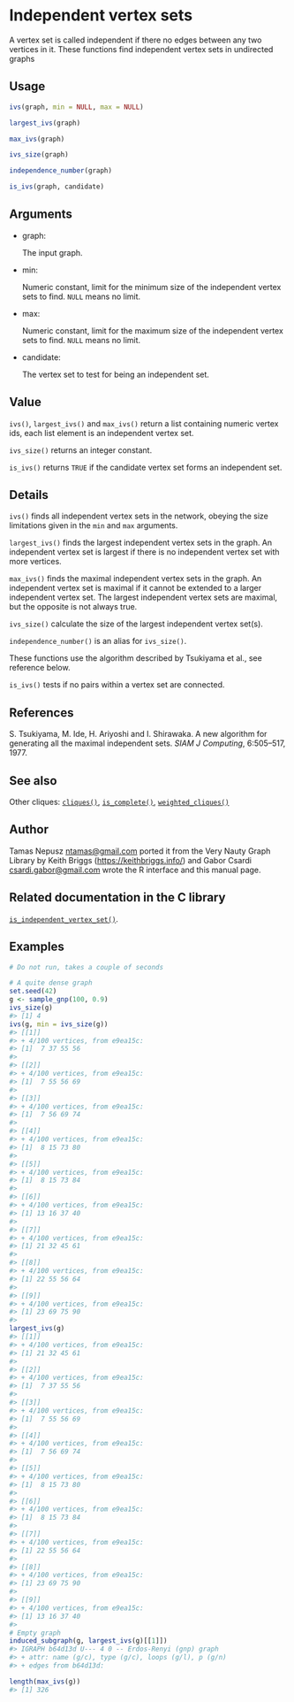 # Independent vertex sets

A vertex set is called independent if there no edges between any two
vertices in it. These functions find independent vertex sets in
undirected graphs

## Usage

``` r
ivs(graph, min = NULL, max = NULL)

largest_ivs(graph)

max_ivs(graph)

ivs_size(graph)

independence_number(graph)

is_ivs(graph, candidate)
```

## Arguments

- graph:

  The input graph.

- min:

  Numeric constant, limit for the minimum size of the independent vertex
  sets to find. `NULL` means no limit.

- max:

  Numeric constant, limit for the maximum size of the independent vertex
  sets to find. `NULL` means no limit.

- candidate:

  The vertex set to test for being an independent set.

## Value

`ivs()`, `largest_ivs()` and `max_ivs()` return a list containing
numeric vertex ids, each list element is an independent vertex set.

`ivs_size()` returns an integer constant.

`is_ivs()` returns `TRUE` if the candidate vertex set forms an
independent set.

## Details

`ivs()` finds all independent vertex sets in the network, obeying the
size limitations given in the `min` and `max` arguments.

`largest_ivs()` finds the largest independent vertex sets in the graph.
An independent vertex set is largest if there is no independent vertex
set with more vertices.

`max_ivs()` finds the maximal independent vertex sets in the graph. An
independent vertex set is maximal if it cannot be extended to a larger
independent vertex set. The largest independent vertex sets are maximal,
but the opposite is not always true.

`ivs_size()` calculate the size of the largest independent vertex
set(s).

`independence_number()` is an alias for `ivs_size()`.

These functions use the algorithm described by Tsukiyama et al., see
reference below.

`is_ivs()` tests if no pairs within a vertex set are connected.

## References

S. Tsukiyama, M. Ide, H. Ariyoshi and I. Shirawaka. A new algorithm for
generating all the maximal independent sets. *SIAM J Computing*,
6:505–517, 1977.

## See also

Other cliques: [`cliques()`](https://r.igraph.org/reference/cliques.md),
[`is_complete()`](https://r.igraph.org/reference/is_complete.md),
[`weighted_cliques()`](https://r.igraph.org/reference/weighted_cliques.md)

## Author

Tamas Nepusz <ntamas@gmail.com> ported it from the Very Nauty Graph
Library by Keith Briggs (<https://keithbriggs.info/>) and Gabor Csardi
<csardi.gabor@gmail.com> wrote the R interface and this manual page.

## Related documentation in the C library

[`is_independent_vertex_set()`](https://igraph.org/c/html/latest/igraph-Cliques.html#igraph_is_independent_vertex_set).

## Examples

``` r
# Do not run, takes a couple of seconds

# A quite dense graph
set.seed(42)
g <- sample_gnp(100, 0.9)
ivs_size(g)
#> [1] 4
ivs(g, min = ivs_size(g))
#> [[1]]
#> + 4/100 vertices, from e9ea15c:
#> [1]  7 37 55 56
#> 
#> [[2]]
#> + 4/100 vertices, from e9ea15c:
#> [1]  7 55 56 69
#> 
#> [[3]]
#> + 4/100 vertices, from e9ea15c:
#> [1]  7 56 69 74
#> 
#> [[4]]
#> + 4/100 vertices, from e9ea15c:
#> [1]  8 15 73 80
#> 
#> [[5]]
#> + 4/100 vertices, from e9ea15c:
#> [1]  8 15 73 84
#> 
#> [[6]]
#> + 4/100 vertices, from e9ea15c:
#> [1] 13 16 37 40
#> 
#> [[7]]
#> + 4/100 vertices, from e9ea15c:
#> [1] 21 32 45 61
#> 
#> [[8]]
#> + 4/100 vertices, from e9ea15c:
#> [1] 22 55 56 64
#> 
#> [[9]]
#> + 4/100 vertices, from e9ea15c:
#> [1] 23 69 75 90
#> 
largest_ivs(g)
#> [[1]]
#> + 4/100 vertices, from e9ea15c:
#> [1] 21 32 45 61
#> 
#> [[2]]
#> + 4/100 vertices, from e9ea15c:
#> [1]  7 37 55 56
#> 
#> [[3]]
#> + 4/100 vertices, from e9ea15c:
#> [1]  7 55 56 69
#> 
#> [[4]]
#> + 4/100 vertices, from e9ea15c:
#> [1]  7 56 69 74
#> 
#> [[5]]
#> + 4/100 vertices, from e9ea15c:
#> [1]  8 15 73 80
#> 
#> [[6]]
#> + 4/100 vertices, from e9ea15c:
#> [1]  8 15 73 84
#> 
#> [[7]]
#> + 4/100 vertices, from e9ea15c:
#> [1] 22 55 56 64
#> 
#> [[8]]
#> + 4/100 vertices, from e9ea15c:
#> [1] 23 69 75 90
#> 
#> [[9]]
#> + 4/100 vertices, from e9ea15c:
#> [1] 13 16 37 40
#> 
# Empty graph
induced_subgraph(g, largest_ivs(g)[[1]])
#> IGRAPH b64d13d U--- 4 0 -- Erdos-Renyi (gnp) graph
#> + attr: name (g/c), type (g/c), loops (g/l), p (g/n)
#> + edges from b64d13d:

length(max_ivs(g))
#> [1] 326
```
